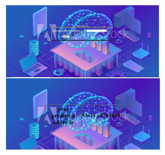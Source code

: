 <img src=https://github.com/pavannayak321/salaryPredictor/blob/master/App/static/p2.png>
<img src=https://github.com/pavannayak321/salaryPredictor/blob/master/App/static/p1.png>

